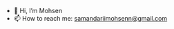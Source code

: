 - 👋 Hi, I’m Mohsen
- 📫 How to reach me: samandariimohsenn@gmail.com

<!---
Mosinisam/Mosinisam is a ✨ special ✨ repository because its `README.md` (this file) appears on your GitHub profile.
You can click the Preview link to take a look at your changes.
--->
